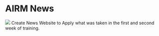# AIRM News
![](https://i.imgur.com/4AFESWe.png)
Create News Website to Apply what was taken in the first and second week of training.
